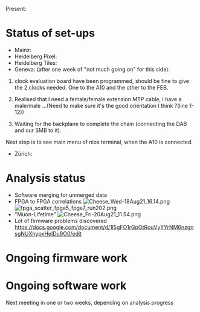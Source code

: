 Present: 

# Status of set-ups #

* Mainz: 
* Heidelberg Pixel:
* Heidelberg Tiles:
* Geneva: (after one week of "not much going on" for this side): 

1. clock evaluation board have been programmed, should be fine to give the 2 clocks needed. One to the A10 and the other to the FEB.

2. Realised that I need a female/female extension MTP cable, I have a male/male ...(Need to make sure it's the good orientation I think ?(line 1-12))

3. Waiting for the backplane to complete the chain (connecting the DAB and our SMB to it).

Next step is to see main menu of nios terminal, when the A10 is connected.

* Zürich: 

# Analysis status #

* Software merging for unmerged data
* FPGA to FPGA correlations
![Cheese_Wed-18Aug21_16.14.png](https://bitbucket.org/repo/7zKBgbq/images/197077201-Cheese_Wed-18Aug21_16.14.png)
![fpga_scatter_fpga5_fpga7_run202.png](https://bitbucket.org/repo/7zKBgbq/images/1770278569-fpga_scatter_fpga5_fpga7_run202.png)
* "Muon-Lifetime"
![Cheese_Fri-20Aug21_11.54.png](https://bitbucket.org/repo/7zKBgbq/images/3080453600-Cheese_Fri-20Aug21_11.54.png)
* Lot of firmware problems discovered
https://docs.google.com/document/d/1l5gFO1rGpOtRouVyYYrNM6nzgnsgNUXhypxHeIDu9O0/edit

# Ongoing firmware work #

# Ongoing software work #
 

Next meeting in one or two weeks, depending on analysis progress